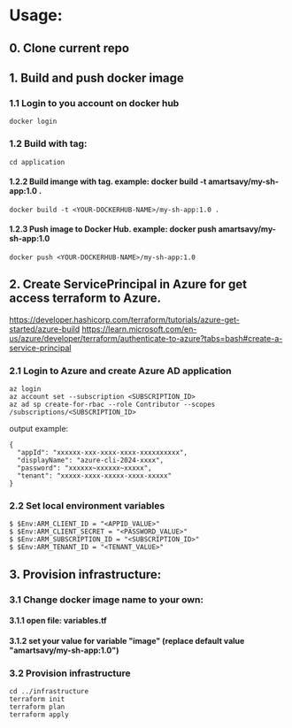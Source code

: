 # Usage:

## 0. Clone current repo

## 1. Build and push docker image

### 1.1 Login to you account on docker hub
```
docker login
```
### 1.2 Build with tag:
```
cd application
```
#### 1.2.2 Build imange with tag. example: docker build -t amartsavy/my-sh-app:1.0 .
```
docker build -t <YOUR-DOCKERHUB-NAME>/my-sh-app:1.0 .
```
#### 1.2.3 Push image to Docker Hub. example: docker push amartsavy/my-sh-app:1.0
```
docker push <YOUR-DOCKERHUB-NAME>/my-sh-app:1.0
```

## 2. Create ServicePrincipal in Azure for get access terraform to Azure.
https://developer.hashicorp.com/terraform/tutorials/azure-get-started/azure-build
https://learn.microsoft.com/en-us/azure/developer/terraform/authenticate-to-azure?tabs=bash#create-a-service-principal

### 2.1 Login to Azure and create Azure AD application
```
az login
az account set --subscription <SUBSCRIPTION_ID>
az ad sp create-for-rbac --role Contributor --scopes /subscriptions/<SUBSCRIPTION_ID>
```
output example:
```
{
  "appId": "xxxxxx-xxx-xxxx-xxxx-xxxxxxxxxx",
  "displayName": "azure-cli-2024-xxxx",
  "password": "xxxxxx~xxxxxx~xxxxx",
  "tenant": "xxxxx-xxxx-xxxxx-xxxx-xxxxx"
}
```

### 2.2 Set local environment variables
```
$ $Env:ARM_CLIENT_ID = "<APPID_VALUE>"
$ $Env:ARM_CLIENT_SECRET = "<PASSWORD_VALUE>"
$ $Env:ARM_SUBSCRIPTION_ID = "<SUBSCRIPTION_ID>"
$ $Env:ARM_TENANT_ID = "<TENANT_VALUE>"
```

## 3. Provision infrastructure:

### 3.1 Change docker image name to your own:

#### 3.1.1 open file: variables.tf

#### 3.1.2 set your value for variable "image" (replace default value "amartsavy/my-sh-app:1.0")

### 3.2 Provision infrastructure
```
cd ../infrastructure
terraform init
terraform plan
terraform apply
```

